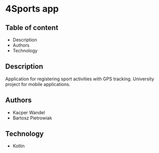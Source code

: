 # 4Sports app

## Table of content
* Description
* Authors
* Technology

## Description
Application for registering sport activities with GPS tracking. University project for mobile applications.

## Authors
* Kacper Wandel
* Bartosz Pietrowiak

## Technology
* Kotlin
